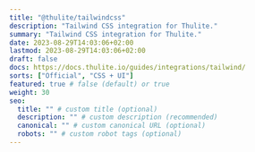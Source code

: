 ```yaml
---
title: "@thulite/tailwindcss"
description: "Tailwind CSS integration for Thulite."
summary: "Tailwind CSS integration for Thulite."
date: 2023-08-29T14:03:06+02:00
lastmod: 2023-08-29T14:03:06+02:00
draft: false
docs: https://docs.thulite.io/guides/integrations/tailwind/
sorts: ["Official", "CSS + UI"]
featured: true # false (default) or true
weight: 30
seo:
  title: "" # custom title (optional)
  description: "" # custom description (recommended)
  canonical: "" # custom canonical URL (optional)
  robots: "" # custom robot tags (optional)
---
```

